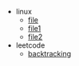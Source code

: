 * linux
  * [file](linux/file.md)
  * [file1](linux/file1.md)
  * [file2](linux/file2.md)
* leetcode
  * [backtracking](leetcode/README.md)